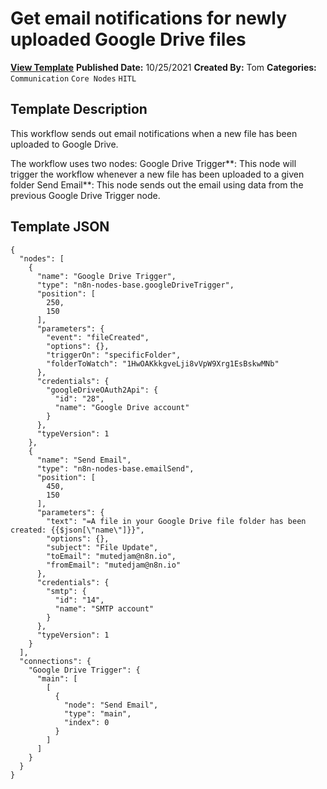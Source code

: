 # Get email notifications for newly uploaded Google Drive files

**[View Template](https://n8n.io/workflows/1283-/)**  **Published Date:** 10/25/2021  **Created By:** Tom  **Categories:** `Communication` `Core Nodes` `HITL`  

## Template Description

This workflow sends out email notifications when a new file has been uploaded to Google Drive.



The workflow uses two nodes:
Google Drive Trigger**: This node will trigger the workflow whenever a new file has been uploaded to a given folder
Send Email**: This node sends out the email using data from the previous Google Drive Trigger node.

## Template JSON

```
{
  "nodes": [
    {
      "name": "Google Drive Trigger",
      "type": "n8n-nodes-base.googleDriveTrigger",
      "position": [
        250,
        150
      ],
      "parameters": {
        "event": "fileCreated",
        "options": {},
        "triggerOn": "specificFolder",
        "folderToWatch": "1HwOAKkkgveLji8vVpW9Xrg1EsBskwMNb"
      },
      "credentials": {
        "googleDriveOAuth2Api": {
          "id": "28",
          "name": "Google Drive account"
        }
      },
      "typeVersion": 1
    },
    {
      "name": "Send Email",
      "type": "n8n-nodes-base.emailSend",
      "position": [
        450,
        150
      ],
      "parameters": {
        "text": "=A file in your Google Drive file folder has been created: {{$json[\"name\"]}}",
        "options": {},
        "subject": "File Update",
        "toEmail": "mutedjam@n8n.io",
        "fromEmail": "mutedjam@n8n.io"
      },
      "credentials": {
        "smtp": {
          "id": "14",
          "name": "SMTP account"
        }
      },
      "typeVersion": 1
    }
  ],
  "connections": {
    "Google Drive Trigger": {
      "main": [
        [
          {
            "node": "Send Email",
            "type": "main",
            "index": 0
          }
        ]
      ]
    }
  }
}
```
